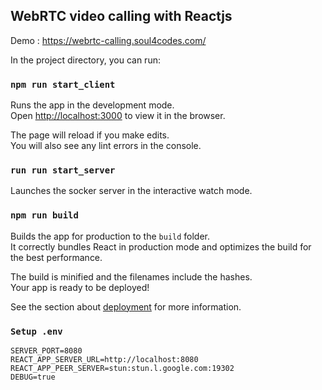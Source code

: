 ## WebRTC video calling with Reactjs

Demo : https://webrtc-calling.soul4codes.com/

In the project directory, you can run:

### `npm run start_client`

Runs the app in the development mode.<br />
Open [http://localhost:3000](http://localhost:3000) to view it in the browser.

The page will reload if you make edits.<br />
You will also see any lint errors in the console.

### `run run start_server`

Launches the socker server in the interactive watch mode.<br />

### `npm run build`

Builds the app for production to the `build` folder.<br />
It correctly bundles React in production mode and optimizes the build for the best performance.

The build is minified and the filenames include the hashes.<br />
Your app is ready to be deployed!

See the section about [deployment](https://facebook.github.io/create-react-app/docs/deployment) for more information.

### `Setup .env`

```
SERVER_PORT=8080
REACT_APP_SERVER_URL=http://localhost:8080
REACT_APP_PEER_SERVER=stun:stun.l.google.com:19302
DEBUG=true
```
